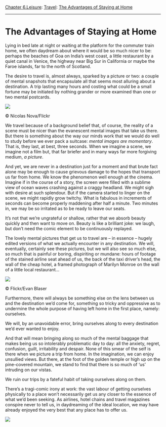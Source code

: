 [Chapter 6.Leisure](https://www.theschooloflife.com/thebookoflife/category/leisure/): [Travel](https://www.theschooloflife.com/thebookoflife/category/leisure/travel/): [The Advantages of Staying at Home](https://www.theschooloflife.com/thebookoflife/the-advantages-of-staying-at-home/)

* * *

# The Advantages of Staying at Home

Lying in bed late at night or waiting at the platform for the commuter train home, we often daydream about where it would be so much nicer to be: perhaps the beaches of Goa on India’s west coast, a little restaurant by a quiet canal in Venice, the highway near Big Sur in California or maybe the Faroe islands, far to the north of Scotland.

The desire to travel is, almost always, sparked by a picture or two: a couple of mental snapshots that encapsulate all that seems most alluring about a destination. A trip lasting many hours and costing what could be a small fortune may be initiated by nothing grander or more examined than one or two mental postcards.

 ![](https://www.theschooloflife.com/thebookoflife/wp-content/uploads/2017/06/4383316162_263620c527_b.jpg)

© Nicolas Nova/Flickr

We travel because of a background belief that, of course, the reality of a scene must be nicer than the evanescent mental images that take us there. But there is something about the way our minds work that we would do well to study before we ever pack a suitcase: _mental images are momentary_. That is, they last, at best, three seconds. When we imagine a scene, we imagine not a film but, that far briefer and in many ways far more forgiving medium, _a picture_.

And yet, we are never in a destination just for a moment and that brute fact alone may be enough to cause grievous damage to the hopes that transport us far from home. We know the phenomenon well enough at the cinema. Imagine if in the course of a story, the screen were filled with a sublime view of ocean waves crashing against a craggy headland. We might sigh with desire at such splendour. But if the camera started to linger on the scene, we might rapidly grow twitchy. What is fabulous in increments of seconds can become properly maddening after half a minute. Two minutes in, we may be so irritated as to be ready to leave our seats.

It’s not that we’re ungrateful or shallow, rather that we absorb beauty quickly and then want to move on. Beauty is like a brilliant joke: we laugh, but don’t need the comic element to be continuously replayed.

The lovely mental pictures that get us to travel are – in essence – hugely edited versions of what we actually encounter in any destination. We will, eventually, certainly see these pictures, but we will also see so much else, so much that is painful or boring, dispiriting or mundane: hours of footage of the stained airline seat ahead of us, the back of the taxi driver’s head, the wall of the cheap hotel, a framed photograph of Marilyn Monroe on the wall of a little local restaurant…

 ![](https://www.theschooloflife.com/thebookoflife/wp-content/uploads/2017/06/5652050417_6d80ba37c2_z.jpg)

© Flickr/Evan Blaser

Furthermore, there will always be something else on the lens between us and the destination we’d come for, something so tricky and oppressive as to undermine the whole purpose of having left home in the first place, namely: ourselves.

We will, by an unavoidable error, bring ourselves along to every destination we’d ever wanted to enjoy.

And that will mean bringing along so much of the mental baggage that makes being us so intolerably problematic day to day: all the anxiety, regret, confusion, guilt, irritability and despair. None of this smear of the self is there when we picture a trip from home. In the imagination, we can enjoy unsullied views. But there, at the foot of the golden temple or high up on the pine-covered mountain, we stand to find that there is so much of ‘us’ intruding on our vistas.

We ruin our trips by a fateful habit of taking ourselves along on them.

There’s a tragi-comic irony at work: the vast labour of getting ourselves physically to a place won’t necessarily get us any closer to the essence of what we’d been seeking. As airlines, hotel chains and travel magazines conspire never to tell us, in daydreaming of the ideal location, we may have already enjoyed the very best that any place has to offer us.

[![](https://img.youtube.com/vi/DWa13rkEUkk/0.jpg)](https://www.youtube.com/embed/DWa13rkEUkk?ecver=2 '')
